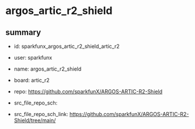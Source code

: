 # argos_artic_r2_shield
 
## summary 
* id: sparkfunx_argos_artic_r2_shield_artic_r2
* user: sparkfunx
* name: argos_artic_r2_shield
* board: artic_r2
* repo: https://github.com/sparkfunX/ARGOS-ARTIC-R2-Shield



* src_file_repo_sch: 
* src_file_repo_sch_link: https://github.com/sparkfunX/ARGOS-ARTIC-R2-Shield/tree/main/





